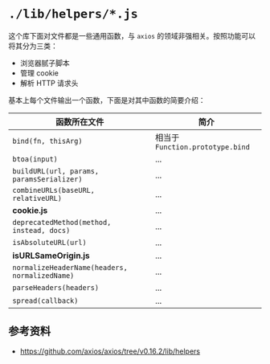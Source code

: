 # `./lib/helpers/*.js`

这个库下面对文件都是一些通用函数，与 `axios` 的领域非强相关。按照功能可以将其分为三类：

- 浏览器腻子脚本
- 管理 cookie
- 解析 HTTP 请求头

基本上每个文件输出一个函数，下面是对其中函数的简要介绍：

| 函数所在文件 | 简介 |
| --- | --- |
| `bind(fn, thisArg)` | 相当于 `Function.prototype.bind` |
| `btoa(input)` | ... |
| `buildURL(url, params, paramsSerializer)` | ... |
| `combineURLs(baseURL, relativeURL)` | ... |
| **cookie.js** | ... |
| `deprecatedMethod(method, instead, docs)` | ... |
| `isAbsoluteURL(url)` | ... |
| **isURLSameOrigin.js** | ... |
| `normalizeHeaderName(headers, normalizedName)` | ... |
| `parseHeaders(headers)` | ... |
| `spread(callback)` | ... |

## 参考资料

- https://github.com/axios/axios/tree/v0.16.2/lib/helpers
